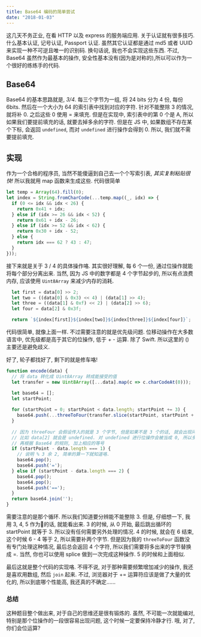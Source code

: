 ```yaml
---
title: Base64 编码的简单尝试
date: "2018-01-03"
---
```

这几天不务正业, 在看 HTTP 以及 express 的服务端应用. 关于认证就有很多技巧. 什么基本认证, 记号认证, Passport 认证. 虽然其它认证都是通过 md5 或者 UUID 来实现一种不可逆且唯一的识别码. 换句话说, 我也不会实现这些东西.
不过, Base64 虽然作为最基本的操作, 安全性基本没有(因为是对称的),所以可以作为一个很好的练练手的代码.


## Base64
Base64 的基本思路就是, *3/4*. 每三个字节为一组, 将 24 bits 分为 4 份, 每份 6bits. 然后在一个大小为 64 的索引表中找到对应的字符. 
针对不能整除 3 的情况, 就将补 0. 之后这些 0 使用 = 来填充. 但是在实现中, 索引表中的第 0 个是 A, 所以如果我们要提前填充的话, 就要去掉多余的字符. 但是在 JS 中, 如果数组不存在某个下标, 会返回 `undefined`, 而对 `undefined` 进行操作会得到 0. 所以, 我们就不需要提前填充.

## 实现
作为一个合格的程序员, 当然不能傻逼到自己去一个个写索引表, *其实复制粘贴很快!* 所以我就用 map 函数来生成这些. 代码很简单
```js
let temp = Array(64).fill(0);
let index = String.fromCharCode(...temp.map((_, idx) => {
  if (0 <= idx && idx < 26) {
    return 0x41 + idx;
  } else if (idx >= 26 && idx < 52) {
    return 0x61 + idx - 26;
  } else if (idx >= 52 && idx < 62) {
    return 0x30 + idx - 52;
  } else {
    return idx === 62 ? 43 : 47;
  }
}));
```

接下来就是关于 3 / 4 的具体操作咯. 其实很好理解, 每 6 个一份, 通过位操作就能将每个部分分离出来.
当然, 因为 JS 中的数字都是 4 个字节起步的, 所以有点浪费内存, 应该使用 `Uint8Array` 来减少内存的消耗.

```js
  let first = data[0] >> 2;
  let two = ((data[0] & 0x3) << 4) | (data[1] >> 4);
  let three = ((data[1] & 0xf) << 2) | (data[2] >> 6);
  let four = data[2] & 0x3f;

  return `${index[first]}${index[two]}${index[three]}${index[four]}`;
```
代码很简单, 就像上面一样. 不过需要注意的就是优先级问题. 位移动操作在大多数语言中, 优先级都是高于其它的位操作, 低于 + - 运算. 除了 Swift.  所以这里的 () 主要还是避免歧义.

好了, 轮子都找好了, 剩下的就是修车咯! 
```js
function encode(data) {
  // 将 data 转化成 Uint8Array 转成能接受的值
  let transfer = new Uint8Array([...data].map(c => c.charCodeAt(0)));

  let base64 = [];
  let startPoint;
  
  for (startPoint = 0; startPoint < data.length; startPoint += 3) {
    base64.push(...threeToFour(transfer.slice(startPoint, startPoint + 3)));
  }
  
  // 因为 threeFour 会假设传入的就是 3 个字节, 但是如果不是 3 个的话, 就会出现问题.
  // 比如 data[2] 就会是 undefined. 对 undefined 进行位操作会被当成 0, 所以多出来的字母肯定会有一个 0.
  // 再根据 Base64 的规则, 加上相应的等号
  if (startPoint - data.length === 1) {
    // 说明 % 3 余 2, 简单的算一下就知道咯.
    base64.pop();
    base64.push('=');
  } else if (startPoint - data.length === 2) {
    base64.pop();
    base64.pop();
    base64.push('==');
  }
  return base64.join('');
}
```
需要注意的是那个循环. 所以我们知道要分辨能不能整除 3. 但是, 仔细想一下, 我用 3, 4, 5 作为🌰的话, 就能看出来.
3 的时候, 从 0 开始, 最后跳出循环的 startPoint 就等于 3. 所以没有任何需要另外处理的情况.
4 的时候, 就会在 6 结束, 这个时候 6 - 4 等于 2, 所以需要补两个字节. 但是因为我的 `threeToFour` 函数没有专门处理这种情况, 最后总会返回 4 个字符, 所以我们需要将多出来的字节替换成 =. 当然, 你也可以使用 splice 做到一次完成这种操作.
5 的时候和上面相似.

最后这就是整个代码的实现咯. 不得不说, 对于那种需要频繁增加减少的操作, 我还是喜欢用数组, 然后 `join` 起来. 不过, 浏览器对于 += 运算符应该是做了大量的优化的, 所以到底哪个性能高, 我还真的不确定…… 

### 总结
这种题目整个做出来, 对于自己的思维还是很有锻炼的. 虽然, 不可能一次就能编对, 特别是那个位操作的一段很容易出现问题, 这个时候一定要保持冷静才行. 哦, 对了, 你们会位运算?
